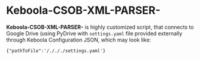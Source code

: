 # Keboola-CSOB-XML-PARSER-

**Keboola-CSOB-XML-PARSER-** is highly customized script, that connects to Google Drive (using PyDrive with `settings.yaml` file provided externally through Keboola Configuration JSON, which may look like:
``` 
{"pathToFile":'/./././settings.yaml'}
```
